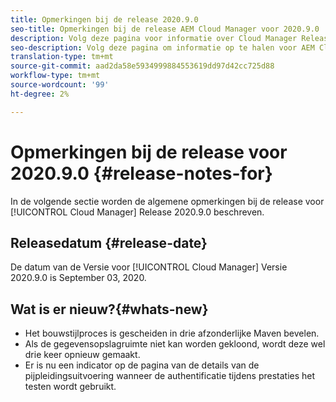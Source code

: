 ```yaml
---
title: Opmerkingen bij de release 2020.9.0
seo-title: Opmerkingen bij de release AEM Cloud Manager voor 2020.9.0
description: Volg deze pagina voor informatie over Cloud Manager Release 2020.9.0
seo-description: Volg deze pagina om informatie op te halen voor AEM Cloud Manager Release 2020.9.0
translation-type: tm+mt
source-git-commit: aad2da58e5934999884553619dd97d42cc725d88
workflow-type: tm+mt
source-wordcount: '99'
ht-degree: 2%

---
```


# Opmerkingen bij de release voor 2020.9.0 {#release-notes-for}

In de volgende sectie worden de algemene opmerkingen bij de release voor [!UICONTROL Cloud Manager] Release 2020.9.0 beschreven.

## Releasedatum {#release-date}

De datum van de Versie voor [!UICONTROL Cloud Manager] Versie 2020.9.0 is September 03, 2020.

## Wat is er nieuw?{#whats-new}

* Het bouwstijlproces is gescheiden in drie afzonderlijke Maven bevelen.
* Als de gegevensopslagruimte niet kan worden gekloond, wordt deze wel drie keer opnieuw gemaakt.
* Er is nu een indicator op de pagina van de details van de pijpleidingsuitvoering wanneer de authentificatie tijdens prestaties het testen wordt gebruikt.